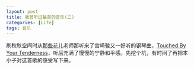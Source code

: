 ```yaml
---
layout: post
title: 我曾听过最美的音乐(二)
categories: [Life]
tags: 音乐
---
```


刷秋秋空间时从[那些花儿](http://user.qzone.qq.com/374847236)老师那听来了宫崎骏又一好听的钢琴曲，[Touched By Your Tenderness](http://www.kuwo.cn/yinyue/234218/)，听后充满了慢慢的宁静和平感。先挖个坑，有时间了再把本小子对这首歌的感受写下来。
